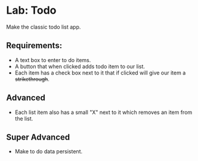# Lab: Todo

Make the classic todo list app.

## Requirements:
* A text box to enter to do items.
* A button that when clicked adds todo item to our list.
* Each item has a check box next to it that if clicked will give our item a ~~strikethrough~~.

## Advanced
* Each list item also has a small "X" next to it which removes an item from the list.

## Super Advanced
* Make to do data persistent. 

